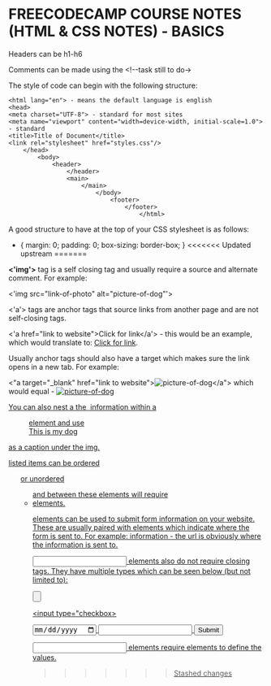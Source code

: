 # FREECODECAMP COURSE NOTES (HTML & CSS NOTES) - BASICS

Headers can be h1-h6

Comments can be made using the <!--task still to do->

The style of code can begin with the following structure: 

<!DOCTYPE html>
    <html lang="en"> - means the default language is english
    <head>
    <meta charset="UTF-8"> - standard for most sites
    <meta name="viewport" content="width=device-width, initial-scale=1.0"> - standard
    <title>Title of Document</title>
    <link rel="stylesheet" href="styles.css"/>
        </head>
            <body>
                <header>
                    </header>
                    <main>
                        </main>
                            </body>
                                <footer>
                                    </footer>
                                        </html>

A good structure to have at the top of your CSS stylesheet is as follows: 

* {
    margin: 0;
    padding: 0;
    box-sizing: border-box; 
}
<<<<<<< Updated upstream
=======

<b><'img'></b> tag is a self closing tag and usually require a source and alternate comment. For example: 

<'img src="link-of-photo" alt="picture-of-dog"'>

<'a'> tags are anchor tags that source links from another page and are not self-closing tags.

<'a href="link to website">Click for link</a'> - this would be an example, which would translate to: <a href="link_to_website">Click for link</a>.

Usually anchor tags should also have a target which makes sure the link opens in a new tab. For example: 

<"a target="_blank" href="link to website"><img src="link-to-picture" alt="picture-of-dog"/></a"> which would equal - <a target="_blank" href="link_to_website"><img src="link-to-picture" alt="picture-of-dog"/>

You can also nest a the <img> information within a <figure> element and use <figcaption>This is my dog</figcaption></figure> as a caption under the img.

listed items can be ordered <ol> or unordered <ul> and between these elements will require <li> elements.

<form> elements can be used to submit form information on your website. These are usually paired with <action> elements which indicate where the form is sent to. For example: 

<form action="url">information</form> - the url is obviously where the information is sent to. 

<input> elements also do not require closing tags. They have multiple types which can be seen below (but not limited to): 

<input type="button">

<input type="checkbox>

<input type="date">

<input type="email">

<input type="submit">

<input> elements require <label> elements to define the values. 

>>>>>>> Stashed changes
